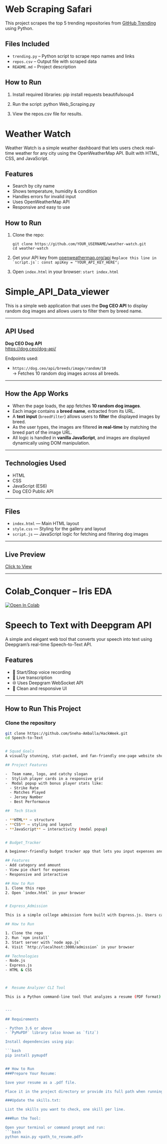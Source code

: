 # Web Scraping Safari

This project scrapes the top 5 trending repositories from [GitHub Trending](https://github.com/trending) using Python.

## Files Included

- `trending.py` – Python script to scrape repo names and links  
- `repos.csv` – Output file with scraped data  
- `README.md` – Project description

## How to Run

1. Install required libraries:
   pip install requests beautifulsoup4

2. Run the script:
   python Web_Scraping.py
   
3. View the repos.csv file for results.




#  Weather Watch

Weather Watch is a simple weather dashboard that lets users check real-time weather for any city using the OpenWeatherMap API. Built with HTML, CSS, and JavaScript.



##  Features
-  Search by city name
-  Shows temperature, humidity & condition
-  Handles errors for invalid input
-  Uses OpenWeatherMap API
-  Responsive and easy to use


##  How to Run

1. Clone the repo:
   ```
   git clone https://github.com/YOUR_USERNAME/weather-watch.git
   cd weather-watch

3. Get your API key from [openweathermap.org/api](https://openweathermap.org/api)
   ```Replace this line in `script.js`:
   const apiKey = "YOUR_API_KEY_HERE";```

4. Open `index.html` in your browser:
   ```start index.html```


# Simple_API_Data_viewer

This is a simple web application that uses the **Dog CEO API** to display random dog images and allows users to filter them by breed name.

---

##  API Used

**Dog CEO Dog API**  
 https://dog.ceo/dog-api/

Endpoints used:
- `https://dog.ceo/api/breeds/image/random/10`  
  → Fetches 10 random dog images across all breeds.

---

##  How the App Works

- When the page loads, the app fetches **10 random dog images**.
- Each image contains a **breed name**, extracted from its URL.
- A **text input** (`breedFilter`) allows users to **filter** the displayed images by breed.
- As the user types, the images are filtered **in real-time** by matching the breed part of the image URL.
- All logic is handled in **vanilla JavaScript**, and images are displayed dynamically using DOM manipulation.

---

##  Technologies Used

- HTML
- CSS
- JavaScript (ES6)
- Dog CEO Public API

---

## Files

- `index.html` — Main HTML layout  
- `style.css` — Styling for the gallery and layout  
- `script.js` — JavaScript logic for fetching and filtering dog images

---

## Live Preview
[Click to View](https://spectacular-rolypoly-371820.netlify.app/)

---


#  Colab_Conquer – Iris EDA

[![Open In Colab](https://colab.research.google.com/assets/colab-badge.svg)](https://colab.research.google.com/github/Sneha-Amballa/HackWeek/blob/main/Colab_Conquer/iris_eda.ipynb)



# Speech to Text with Deepgram API

A simple and elegant web tool that converts your speech into text using Deepgram’s real-time Speech-to-Text API.


##  Features

- 🎤 Start/Stop voice recording
- 💬 Live transcription
- 🌐 Uses Deepgram WebSocket API
- 🧼 Clean and responsive UI

---

##  How to Run This Project

### Clone the repository

```bash
git clone https://github.com/Sneha-Amballa/HackWeek.git
cd Speech-to-Text


# Squad_Goals
A visually stunning, stat-packed, and fan-friendly one-page website showcasing my custom cricket team — **Royal Smashers**!

## Project Features

-  Team name, logo, and catchy slogan
-  Stylish player cards in a responsive grid
-  Modal popup with bonus player stats like:
  - Strike Rate
  - Matches Played
  - Jersey Number
  - Best Performance

##  Tech Stack

- **HTML** – structure
- **CSS** – styling and layout
- **JavaScript** – interactivity (modal popup)


# Budget_Tracker

A beginner-friendly budget tracker app that lets you input expenses and view a pie chart visualization using Chart.js.

## Features
- Add category and amount
- View pie chart for expenses
- Responsive and interactive

## How to Run
1. Clone this repo
2. Open `index.html` in your browser


# Express_Admission

This is a simple college admission form built with Express.js. Users can apply for courses, and their data is stored temporarily in memory.

## How to Run

1. Clone the repo
2. Run `npm install`
3. Start server with `node app.js`
4. Visit `http://localhost:3000/admission` in your browser

## Technologies
- Node.js
- Express.js
- HTML & CSS



#  Resume Analyzer CLI Tool

This is a Python command-line tool that analyzes a resume (PDF format) to identify which predefined skills are present or missing. It's useful for job seekers to evaluate how well their resume aligns with key skills in the industry.


---

## Requirements

- Python 3.6 or above
- `PyMuPDF` library (also known as `fitz`)

Install dependencies using pip:

```bash
pip install pymupdf


## How to Run
###Prepare Your Resume:

Save your resume as a .pdf file.

Place it in the project directory or provide its full path when running the script.

###Update the skills.txt:

List the skills you want to check, one skill per line.

###Run the Tool:

Open your terminal or command prompt and run:
```bash
python main.py <path_to_resume.pdf>
